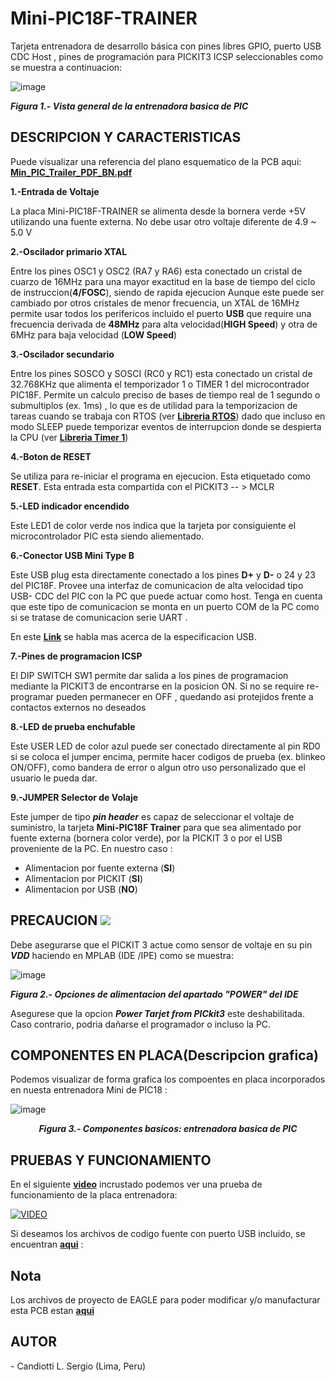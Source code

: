 # Mini-PIC18F-TRAINER
Tarjeta entrenadora de desarrollo básica con pines libres GPIO, puerto USB CDC Host , pines de programación para PICKIT3 ICSP seleccionables como se muestra a continuacion:

![image](https://github.com/SerCandio/Mini-PIC18F-TRAINER/assets/106831539/cd642af2-6dcd-42de-b466-ebb15fab4111)

<B><I>Figura 1.- Vista general de la entrenadora basica de PIC</I></B>

<h2 dir="auto" tabindex="-1">DESCRIPCION Y CARACTERISTICAS</h2>
<P>Puede visualizar una referencia del plano esquematico de la PCB aqui: <B><A HREF="https://github.com/SerCandio/Mini-PIC18F-TRAINER/blob/main/Esquemas%20Schematic/Min_PIC_Trailer_PDF_BN.pdf">Min_PIC_Trailer_PDF_BN.pdf</A></B></P>

<B>1.-Entrada de Voltaje</B>

La placa Mini-PIC18F-TRAINER se alimenta desde la bornera verde +5V utilizando una fuente externa. No debe usar otro voltaje diferente de 4.9 ~ 5.0 V

<B>2.-Oscilador primario XTAL</B>

Entre los pines OSC1 y OSC2 (RA7 y RA6) esta conectado un cristal de cuarzo de 16MHz para una mayor exactitud en la base de tiempo del ciclo de instruccion(<B>4/FOSC</B>), siendo de rapida ejecucion Aunque este puede ser cambiado por otros cristales de menor frecuencia, un XTAL de 16MHz permite usar todos los perifericos incluido el puerto <B>USB</B> que require una frecuencia derivada de <B>48MHz</B> para alta velocidad(<B>HIGH Speed</B>) y otra de 6MHz para baja velocidad (<B>LOW Speed</B>)

<B>3.-Oscilador secundario</B>

Entre los pines SOSCO y SOSCI (RC0 y RC1) esta conectado un cristal de 32.768KHz que alimenta el temporizador 1 o TIMER 1 del microcontrador PIC18F. Permite un calculo preciso de bases de tiempo real de 1 segundo o submultiplos (ex. 1ms) , lo que es de utilidad para la temporizacion de tareas cuando se trabaja con RTOS (ver <B><A HREF="https://github.com/SerCandio/Microcontrolador-PIC18F/blob/main/LIBRERIAS%20PIC18/RTOS.h">Libreria RTOS</A></B>) dado que incluso en modo SLEEP puede temporizar eventos de interrupcion donde se despierta la CPU (ver <B><A HREF="https://github.com/SerCandio/Microcontrolador-PIC18F/blob/main/LIBRERIAS%20PIC18/TMR1.h">Libreria Timer 1</A></B>)

<B>4.-Boton de RESET</B>

Se utiliza para re-iniciar el programa en ejecucion. Esta etiquetado como <B>RESET</B>. Esta entrada esta compartida con el PICKIT3 -- > MCLR

<B>5.-LED indicador encendido</B>

Este LED1 de color verde nos indica que la tarjeta por consiguiente el microcontrolador PIC esta siendo aliementado. 

<B>6.-Conector USB Mini Type B </B>

Este USB plug esta directamente conectado a los pines  <B>D+</B> y <B>D-</B> o 24 y 23 del PIC18F. Provee una interfaz de comunicacion de alta velocidad tipo USB- CDC del PIC con la PC que puede actuar como host. Tenga en cuenta que este tipo de comunicacion se monta en un puerto COM de la PC como si se tratase de comunicacion serie UART . 

En este <B><A HREF="https://www.usb.org/">Link</A></B> se habla mas acerca de la especificacion USB.

<B>7.-Pines de programacion ICSP</B>

El DIP SWITCH SW1 permite dar salida a los pines de programacion mediante la PICKIT3 de encontrarse en la posicion ON. Si no se require re-programar pueden permanecer en OFF , quedando asi protejidos frente a contactos externos no deseados

<B>8.-LED de prueba enchufable</B>

Este USER LED de color azul puede ser conectado  directamente  al pin RD0 si se coloca el jumper encima, permite hacer codigos de prueba (ex. blinkeo ON/OFF), como bandera de error o algun otro uso personalizado que el usuario le pueda dar.

<B>9.-JUMPER Selector de Volaje</B>

Este jumper de tipo <B><I>pin header</I></B> es capaz de seleccionar el voltaje de suministro, la tarjeta <B>Mini-PIC18F Trainer</B> para que sea alimentado por fuente externa (bornera color verde), por la PICKIT 3 o por el USB proveniente de la PC. En nuestro caso :

- Alimentacion por fuente externa (<B>SI</B>)
- Alimentacion por PICKIT (<B>SI</B>)
- Alimentacion por USB (<B>NO</B>)

<h2 dir="auto" tabindex="-1">PRECAUCION <img src="https://github.com/SerCandio/Mini-PIC18F-TRAINER/assets/106831539/ca45f6f3-578d-45d0-bedd-07b2afdd2be8"></h2>

Debe asegurarse que el PICKIT 3 actue como sensor de voltaje en su pin <B><I>VDD</I></B> haciendo en MPLAB (IDE /IPE) como se muestra:

![image](https://github.com/SerCandio/Mini-PIC18F-TRAINER/assets/106831539/b7142562-cb13-4e22-96e4-63deb5a92e8c)

<B><I>Figura 2.- Opciones de alimentacion del apartado "POWER" del IDE</I></B>
<p>Asegurese que la opcion <B><I>Power Tarjet from PICkit3</B></I> este deshabilitada. Caso contrario, podria dañarse el programador o incluso la PC.</p>

<h2 dir="auto" tabindex="-1">COMPONENTES EN PLACA(Descripcion grafica)</h2> 

Podemos visualizar de forma grafica los compoentes en placa incorporados en nuesta entrenadora Mini de PIC18 :

![image](https://github.com/SerCandio/Mini-PIC18F-TRAINER/assets/106831539/3fc8c751-18cd-4fac-ad2a-d8b89baff10f)
<center><B><I>Figura 3.- Componentes basicos: entrenadora basica de PIC</I></B></center>

<h2 dir="auto" tabindex="-1">PRUEBAS Y FUNCIONAMIENTO</h2>
En el siguiente <B><A HREF="https://youtu.be/mNRTedm4bW8">video</A></B> incrustado podemos ver una prueba de funcionamiento de la placa entrenadora:

[![VIDEO](https://img.youtube.com/vi/mNRTedm4bW8/0.jpg)](https://youtu.be/mNRTedm4bW8)

Si deseamos los archivos de codigo fuente con puerto USB incluido, se encuentran <B><A HREF="https://github.com/SerCandio/Microcontrolador-PIC18F">aqui</A></B> :

<h2 dir="auto" tabindex="-1">Nota</h2>
Los archivos de proyecto de EAGLE para poder modificar y/o manufacturar esta PCB estan <B><A HREF="https://github.com/SerCandio/Mini-PIC18F-TRAINER/tree/main/EAGLE%20CAD%20FILES">aqui</A></B>
<h2 dir="auto" tabindex="-1">AUTOR</h2>
- Candiotti L. Sergio (Lima, Peru)

